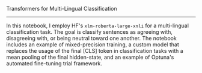 Transformers for Multi-Lingual Classification
______________________________________________

In this notebook, I employ HF's `xlm-roberta-large-xnli` for a multi-lingual classification task. The goal is classify sentences as agreeing with, disagreeing with, or being neutral toward one another. The notebook includes an example of mixed-precision training, a custom model that replaces the usage of the final [CLS] token in classification tasks with a mean pooling of the final hidden-state, and an example of Optuna's automated fine-tuning trial framework.
